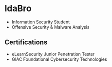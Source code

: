 # IdaBro
- Information Security Student
- Offensive Security & Malware Analysis

## Certifications
- eLearnSecurity Junior Penetration Tester
- GIAC Foundational Cybersecurity Technologies
